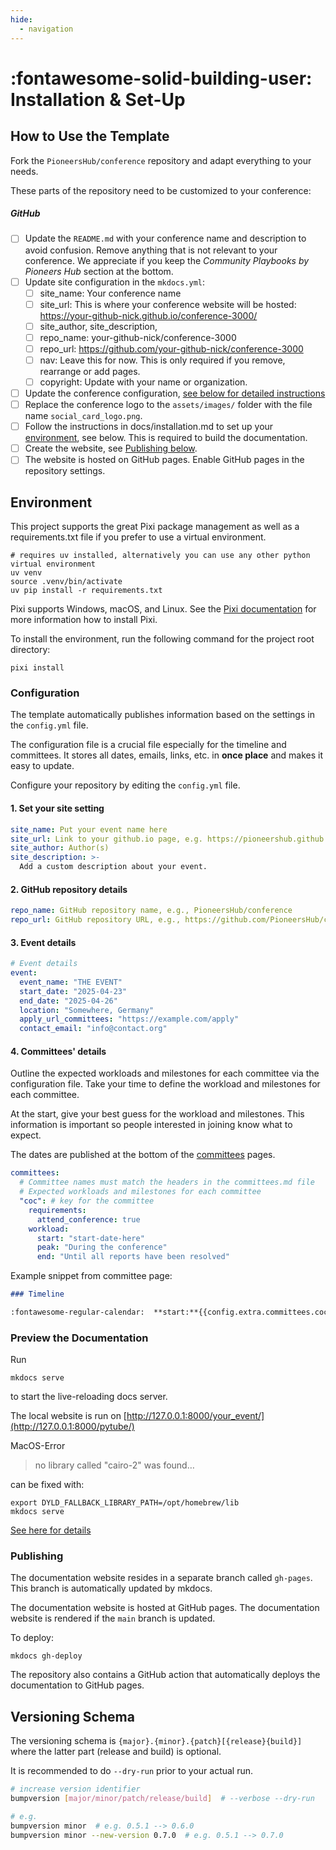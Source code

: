 ```yaml
---
hide:
  - navigation
---
```


# :fontawesome-solid-building-user: Installation & Set-Up

## How to Use the Template

Fork the `PioneersHub/conference` repository and adapt everything to your needs.

These parts of the repository need to be customized to your conference:

##### GitHub

- [ ] Update the `README.md` with your conference name and description to avoid confusion.
  Remove anything that is not relevant to your conference.
  We appreciate if you keep the _Community Playbooks by Pioneers Hub_ section at the bottom.
- [ ] Update site configuration in the `mkdocs.yml`:
    - [ ] site_name: Your conference name
    - [ ] site_url: This is where your conference website will be
      hosted: https://your-github-nick.github.io/conference-3000/
    - [ ] site_author, site_description,
    - [ ] repo_name: your-github-nick/conference-3000
    - [ ] repo_url: https://github.com/your-github-nick/conference-3000
    - [ ] nav: Leave this for now. This is only required if you remove, rearrange or add pages.
    - [ ] copyright: Update with your name or organization.
- [ ] Update the conference configuration, [see below for detailed instructions](#configuration)
- [ ] Replace the conference logo to the `assets/images/` folder with the file name `social_card_logo.png`.
- [ ] Follow the instructions in docs/installation.md to set up your [environment](#environment), see below.
      This is required to build the documentation.
- [ ] Create the website, see [Publishing below](#publishing).
- [ ] The website is hosted on GitHub pages. Enable GitHub pages in the repository settings.

## Environment

This project supports the great Pixi package management as well as a requirements.txt file
if you prefer to use a virtual environment.

```shell
# requires uv installed, alternatively you can use any other python virtual environment
uv venv
source .venv/bin/activate
uv pip install -r requirements.txt
```

Pixi supports Windows, macOS, and Linux.
See the [Pixi documentation](https://pixi.sh/latest/) for more information how to install Pixi.

To install the environment, run the following command for the project root directory:

```shell
pixi install
```

### Configuration

The template automatically publishes information based on the settings in the `config.yml` file.

The configuration file is a crucial file especially for the timeline and committees. 
It stores all dates, emails, links, etc. in **once place** and makes it easy to update.

Configure your repository by editing the `config.yml` file.

#### 1. Set your site setting

```yaml
site_name: Put your event name here
site_url: Link to your github.io page, e.g. https://pioneershub.github.io/conference/
site_author: Author(s)
site_description: >-
  Add a custom description about your event.
``` 

#### 2. GitHub repository details

```yaml
repo_name: GitHub repository name, e.g., PioneersHub/conference
repo_url: GitHub repository URL, e.g., https://github.com/PioneersHub/conference
``` 

#### 3. Event details

```yaml
# Event details
event:
  event_name: "THE EVENT"
  start_date: "2025-04-23"
  end_date: "2025-04-26"
  location: "Somewhere, Germany"
  apply_url_committees: "https://example.com/apply"
  contact_email: "info@contact.org"
``` 

#### 4. Committees' details

Outline the expected workloads and milestones for each committee via the configuration file. 
Take your time to define the workload and milestones for each committee.

At the start, give your best guess for the workload and milestones.
This information is important so people interested in joining know what to expect.

The dates are published at the bottom of the [committees](committees/index.md) pages.

```yaml
committees:
  # Committee names must match the headers in the committees.md file
  # Expected workloads and milestones for each committee
  "coc": # key for the committee
    requirements:
      attend_conference: true
    workload:
      start: "start-date-here"
      peak: "During the conference"
      end: "Until all reports have been resolved"
``` 

Example snippet from committee page:

```markdown
### Timeline

:fontawesome-regular-calendar:  **start:**{{config.extra.committees.coc.workload.start}}
```

### Preview the Documentation

Run

```
mkdocs serve
```  

to start the live-reloading docs server.

The local website is run
on [http://127.0.0.1:8000/your_event/](http://127.0.0.1:8000/pytube/)

MacOS-Error
> no library called "cairo-2" was found…

can be fixed with:

```
export DYLD_FALLBACK_LIBRARY_PATH=/opt/homebrew/lib
mkdocs serve
```

[See here for details](https://t.ly/MfX6u)

### Publishing

The documentation website resides in a separate branch called `gh-pages`.
This branch is automatically updated by mkdocs.

The documentation website is hosted at GitHub pages. 
The documentation website is rendered if the `main` branch is updated. 

To deploy:

```
mkdocs gh-deploy
```

The repository also contains a GitHub action that automatically deploys the documentation to GitHub pages.

## Versioning Schema

The versioning schema is `{major}.{minor}.{patch}[{release}{build}]` where the
latter part (release and build) is optional.

It is recommended to do `--dry-run` prior to your actual run.

```bash
# increase version identifier
bumpversion [major/minor/patch/release/build]  # --verbose --dry-run

# e.g.
bumpversion minor  # e.g. 0.5.1 --> 0.6.0
bumpversion minor --new-version 0.7.0  # e.g. 0.5.1 --> 0.7.0
```
